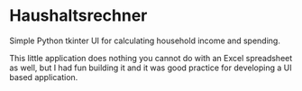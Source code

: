 # Haushaltsrechner
Simple Python tkinter UI for calculating household income and spending.

This little application does nothing you cannot do with an Excel spreadsheet as well, but I had fun building it and it was good practice
for developing a UI based application.
